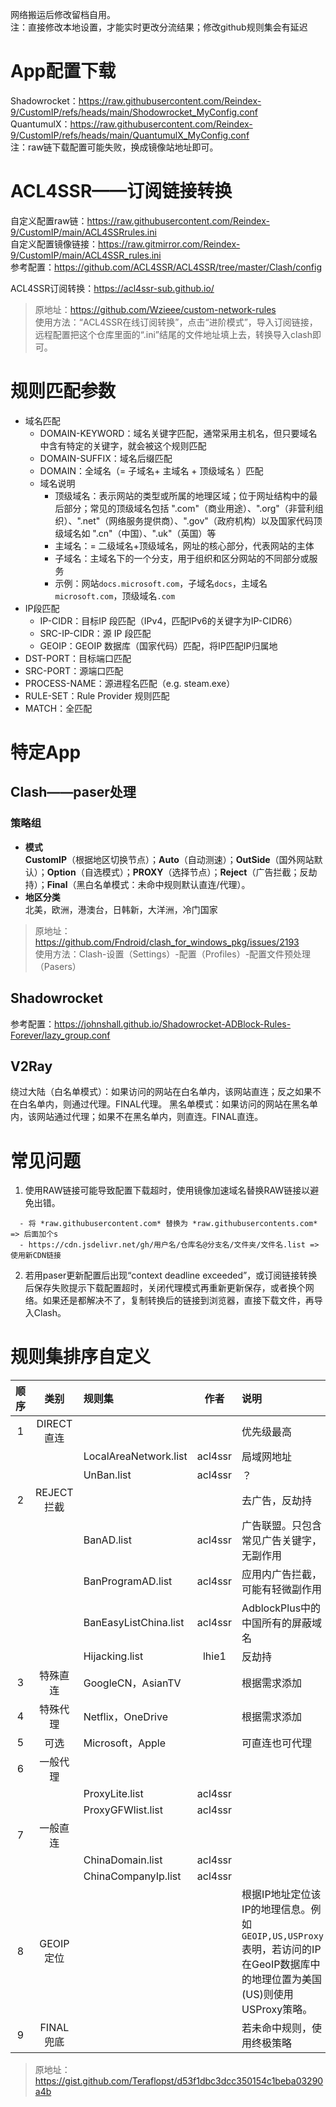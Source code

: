 网络搬运后修改留档自用。  
注：直接修改本地设置，才能实时更改分流结果；修改github规则集会有延迟

# App配置下载
Shadowrocket：https://raw.githubusercontent.com/Reindex-9/CustomIP/refs/heads/main/Shodowrocket_MyConfig.conf  
QuantumulX：https://raw.githubusercontent.com/Reindex-9/CustomIP/refs/heads/main/QuantumulX_MyConfig.conf  
注：raw链下载配置可能失败，换成镜像站地址即可。  

# ACL4SSR——订阅链接转换  
自定义配置raw链：https://raw.githubusercontent.com/Reindex-9/CustomIP/main/ACL4SSRrules.ini  
自定义配置镜像链接：https://raw.gitmirror.com/Reindex-9/CustomIP/main/ACL4SSR_rules.ini  
参考配置：https://github.com/ACL4SSR/ACL4SSR/tree/master/Clash/config  
  
ACL4SSR订阅转换：https://acl4ssr-sub.github.io/  
  
> 原地址：https://github.com/Wzieee/custom-network-rules  
> 使用方法：“ACL4SSR在线订阅转换”，点击“进阶模式”，导入订阅链接，远程配置把这个仓库里面的“.ini”结尾的文件地址填上去，转换导入clash即可。  
# 规则匹配参数
- 域名匹配
  - DOMAIN-KEYWORD：域名关键字匹配，通常采用主机名，但只要域名中含有特定的关键字，就会被这个规则匹配
  - DOMAIN-SUFFIX：域名后缀匹配
  - DOMAIN：全域名（= 子域名+ 主域名 + 顶级域名 ）匹配
  - 域名说明
    - 顶级域名：表示网站的类型或所属的地理区域；位于网址结构中的最后部分；常见的顶级域名包括 ".com"（商业用途）、".org"（非营利组织）、".net"（网络服务提供商）、".gov"（政府机构）以及国家代码顶级域名如 ".cn"（中国）、".uk"（英国）等
    - 主域名：= 二级域名+顶级域名，网址的核心部分，代表网站的主体
    - 子域名：主域名下的一个分支，用于组织和区分网站的不同部分或服务
    - 示例：网站`docs.microsoft.com`，子域名`docs`，主域名`microsoft.com`，顶级域名`.com`
- IP段匹配
  - IP-CIDR：目标IP 段匹配（IPv4，匹配IPv6的关键字为IP-CIDR6）
  - SRC-IP-CIDR：源 IP 段匹配
  - GEOIP：GEOIP 数据库（国家代码）匹配，将IP匹配IP归属地
- DST-PORT：目标端口匹配
- SRC-PORT：源端口匹配
- PROCESS-NAME：源进程名匹配（e.g. steam.exe）
- RULE-SET：Rule Provider 规则匹配
- MATCH：全匹配
  
# 特定App
## Clash——paser处理  
### 策略组
- **模式**  
**CustomIP**（根据地区切换节点）；**Auto**（自动测速）；**OutSide**（国外网站默认）；**Option**（自选模式）；**PROXY**（选择节点）；**Reject**（广告拦截；反劫持）；**Final**（黑白名单模式：未命中规则默认直连/代理）。  
- **地区分类**  
北美，欧洲，港澳台，日韩新，大洋洲，冷门国家  
  
> 原地址：https://github.com/Fndroid/clash_for_windows_pkg/issues/2193  
> 使用方法：Clash-设置（Settings）-配置（Profiles）-配置文件预处理（Pasers）  

## Shadowrocket
参考配置：https://johnshall.github.io/Shadowrocket-ADBlock-Rules-Forever/lazy_group.conf

## V2Ray
绕过大陆（白名单模式）：如果访问的网站在白名单内，该网站直连；反之如果不在白名单内，则通过代理。FINAL代理。
黑名单模式：如果访问的网站在黑名单内，该网站通过代理；如果不在黑名单内，则直连。FINAL直连。

# 常见问题  
1. 使用RAW链接可能导致配置下载超时，使用镜像加速域名替换RAW链接以避免出错。  
```
  - 将 *raw.githubusercontent.com* 替换为 *raw.githubusercontents.com* => 后面加个s  
  - https://cdn.jsdelivr.net/gh/用户名/仓库名@分支名/文件夹/文件名.list => 使用新CDN链接
```  
2. 若用paser更新配置后出现“context deadline exceeded”，或订阅链接转换后保存失败提示下载配置超时，关闭代理模式再重新更新保存，或者换个网络。如果还是都解决不了，复制转换后的链接到浏览器，直接下载文件，再导入Clash。  
# 规则集排序自定义
| 顺序 | 类别 | 规则集 | 作者 | 说明 |
| :----: | :----: | :----- | :----: | :----- |
| 1 | DIRECT直连 |  |  | 优先级最高 |
|  |  | LocalAreaNetwork.list | acl4ssr | 局域网地址 |
|  |  | UnBan.list | acl4ssr | ？ |
| 2 | REJECT拦截 |  |  | 去广告，反劫持 |
|  |  | BanAD.list | acl4ssr | 广告联盟。只包含常见广告关键字，无副作用 |
|  |  | BanProgramAD.list | acl4ssr | 应用内广告拦截，可能有轻微副作用 |
|  |  | BanEasyListChina.list | acl4ssr | AdblockPlus中的中国所有的屏蔽域名 |
|  |  | Hijacking.list | lhie1 | 反劫持 |
| 3 | 特殊直连 | GoogleCN，AsianTV | | 根据需求添加 |
| 4 | 特殊代理 | Netflix，OneDrive |  | 根据需求添加 |
| 5 | 可选 | Microsoft，Apple | | 可直连也可代理 |
| 6 | 一般代理 |  |  |  |
|  |  | ProxyLite.list | acl4ssr |  |
|  |  | ProxyGFWlist.list | acl4ssr |  |
| 7 | 一般直连 |  |  |  |
|  |  | ChinaDomain.list | acl4ssr |  |
|  |  | ChinaCompanyIp.list | acl4ssr |  |
| 8 | GEOIP定位 |  |  | 根据IP地址定位该IP的地理信息。例如```GEOIP,US,USProxy```表明，若访问的IP在GeoIP数据库中的地理位置为美国(US)则使用USProxy策略。
| 9 | FINAL兜底 |  |  | 若未命中规则，使用终极策略 |
> 原地址：https://gist.github.com/Teraflopst/d53f1dbc3dcc350154c1beba03290a4b  
